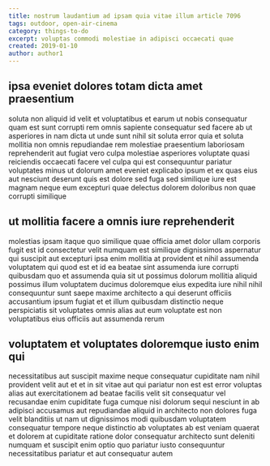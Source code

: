 ```yaml
---
title: nostrum laudantium ad ipsam quia vitae illum article 7096
tags: outdoor, open-air-cinema
category: things-to-do
excerpt: voluptas commodi molestiae in adipisci occaecati quae
created: 2019-01-10
author: author1
---
```


## ipsa eveniet dolores totam dicta amet praesentium

soluta non aliquid id velit et voluptatibus et earum ut nobis consequatur quam est sunt corrupti rem omnis sapiente consequatur sed facere ab ut asperiores in nam dicta ut unde sunt nihil sit soluta error quia et soluta mollitia non omnis repudiandae rem molestiae praesentium laboriosam reprehenderit aut fugiat vero culpa molestiae asperiores voluptate quasi reiciendis occaecati facere vel culpa qui est consequuntur pariatur voluptates minus ut dolorum amet eveniet explicabo ipsum et ex quas eius aut nesciunt deserunt quis est dolore sed fuga sed similique iure est magnam neque eum excepturi quae delectus dolorem doloribus non quae corrupti similique

## ut mollitia facere a omnis iure reprehenderit

molestias ipsam itaque quo similique quae officia amet dolor ullam corporis fugit est id consectetur velit numquam est similique dignissimos aspernatur qui suscipit aut excepturi ipsa enim mollitia at provident et nihil assumenda voluptatem qui quod est et id ea beatae sint assumenda iure corrupti quibusdam quo et assumenda quia sit ut possimus dolorum mollitia aliquid possimus illum voluptatem ducimus doloremque eius expedita iure nihil nihil consequuntur sunt saepe maxime architecto a qui deserunt officiis accusantium ipsum fugiat et et illum quibusdam distinctio neque perspiciatis sit voluptates omnis alias aut eum voluptate est non voluptatibus eius officiis aut assumenda rerum

## voluptatem et voluptates doloremque iusto enim qui

necessitatibus aut suscipit maxime neque consequatur cupiditate nam nihil provident velit aut et et in sit vitae aut qui pariatur non est est error voluptas alias aut exercitationem ad beatae facilis velit sit consequatur vel recusandae enim cupiditate fuga cumque nisi dolorum sequi nesciunt in ab adipisci accusamus aut repudiandae aliquid in architecto non dolores fuga velit blanditiis ut nam ut dignissimos modi quibusdam voluptatem consequatur tempore neque distinctio ab voluptates ab est veniam quaerat et dolorem at cupiditate ratione dolor consequatur architecto sunt deleniti numquam et suscipit enim optio quo pariatur iusto consequuntur necessitatibus pariatur et aut consequatur autem
